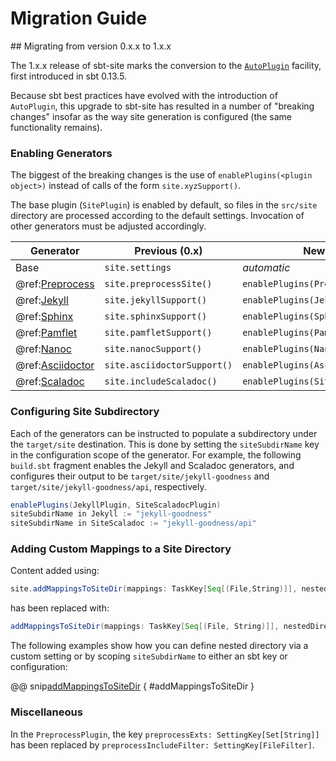 # Migration Guide

<a id="from-version-0.x.x-to-1.x.x" />
## Migrating from version 0.x.x to 1.x.x

The 1.x.x release of sbt-site marks the conversion to the [`AutoPlugin`](https://www.scala-sbt.org/0.13/docs/Plugins.html) facility, first introduced in sbt 0.13.5.

Because sbt best practices have evolved with the introduction of `AutoPlugin`, this upgrade to sbt-site has resulted in a number of "breaking changes" insofar as the way site generation is configured (the same functionality remains).

### Enabling Generators

The biggest of the breaking changes is the use of `enablePlugins(<plugin object>)` instead of calls of the form `site.xyzSupport()`.

The base plugin (`SitePlugin`) is enabled by default, so files in the `src/site` directory are processed according to the default settings. Invocation of other generators must be adjusted accordingly.

Generator          | Previous (0.x)              | New (1.x)
------------------ | --------------------------- | -----------------------------------
Base               | `site.settings`             | _automatic_
@ref:[Preprocess]  | `site.preprocessSite()`     | `enablePlugins(PreprocessPlugin)`
@ref:[Jekyll]      | `site.jekyllSupport()`      | `enablePlugins(JekyllPlugin)`
@ref:[Sphinx]      | `site.sphinxSupport()`      | `enablePlugins(SphinxPlugin)`
@ref:[Pamflet]     | `site.pamfletSupport()`     | `enablePlugins(PamfletPlugin)`
@ref:[Nanoc]       | `site.nanocSupport()`       | `enablePlugins(NanocPlugin)`
@ref:[Asciidoctor] | `site.asciidoctorSupport()` | `enablePlugins(AsciidoctorPlugin)`
@ref:[Scaladoc]    | `site.includeScaladoc()`    | `enablePlugins(SiteScaladocPlugin)`

### Configuring Site Subdirectory

Each of the generators can be instructed to populate a subdirectory under the `target/site` destination. This is done by setting the `siteSubdirName` key in the configuration scope of the generator. For example, the following `build.sbt` fragment enables the Jekyll and Scaladoc generators, and configures their output to be `target/site/jekyll-goodness` and `target/site/jekyll-goodness/api`, respectively.

```sbt
enablePlugins(JekyllPlugin, SiteScaladocPlugin)
siteSubdirName in Jekyll := "jekyll-goodness"
siteSubdirName in SiteScaladoc := "jekyll-goodness/api"
```

### Adding Custom Mappings to a Site Directory

Content added using:

```scala
site.addMappingsToSiteDir(mappings: TaskKey[Seq[(File,String)]], nestedDirectory: String)
```

has been replaced with:

```scala
addMappingsToSiteDir(mappings: TaskKey[Seq[(File, String)]], nestedDirectory: SettingKey[String])
```

The following examples show how you can define nested directory via a custom setting or by scoping `siteSubdirName` to either an sbt key or configuration:

@@ snip[addMappingsToSiteDir](../../sbt-test/site/can-have-custom-mappings/build.sbt) { #addMappingsToSiteDir }

### Miscellaneous

In the `PreprocessPlugin`, the key `preprocessExts: SettingKey[Set[String]]` has been replaced by `preprocessIncludeFilter: SettingKey[FileFilter]`.

[Preprocess]: preprocess.md#variable-substitution
[Jekyll]: generators/jekyll.md
[Sphinx]: generators/sphinx.md
[Pamflet]: generators/pamflet.md
[Nanoc]: generators/nanoc.md
[Asciidoctor]: generators/asciidoctor.md
[Scaladoc]: api-documentation.md#scaladoc
